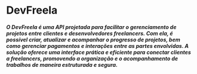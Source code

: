 # DevFreela

##### O DevFreela é uma API projetada para facilitar o gerenciamento de projetos entre clientes e desenvolvedores freelancers. Com ela, é possível criar, atualizar e acompanhar o progresso de projetos, bem como gerenciar pagamentos e interações entre as partes envolvidas. A solução oferece uma interface prática e eficiente para conectar clientes a freelancers, promovendo a organização e o acompanhamento de trabalhos de maneira estruturada e segura.
